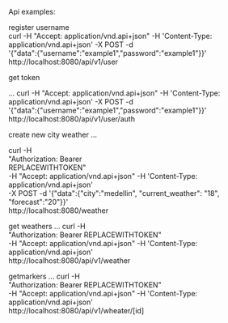 Api examples:

register username <br/>
curl -H "Accept: application/vnd.api+json" -H 'Content-Type: application/vnd.api+json' -X POST -d \
'{"data":{"username":"example1","password":"example1"}}' http://localhost:8080/api/v1/user

get token

...
curl -H "Accept: application/vnd.api+json" -H 'Content-Type: application/vnd.api+json' -X POST -d \
'{"data":{"username":"example1","password":"example1"}}' http://localhost:8080/api/v1/user/auth


create new city weather
...

curl -H \
"Authorization: Bearer \
REPLACEWITHTOKEN" \
-H "Accept: application/vnd.api+json" -H 'Content-Type: application/vnd.api+json' \
-X POST -d '{"data":{"city":"medellin", "current_weather": "18", "forecast":"20"}}' \
http://localhost:8080/weather


get weathers
...
curl -H \
"Authorization: Bearer REPLACEWITHTOKEN" \
-H "Accept: application/vnd.api+json" -H 'Content-Type: application/vnd.api+json' \
http://localhost:8080/api/v1/weather


getmarkers
...
curl -H \
"Authorization: Bearer REPLACEWITHTOKEN" \
-H "Accept: application/vnd.api+json" -H 'Content-Type: application/vnd.api+json' \
http://localhost:8080/api/v1/wheater/[id]
